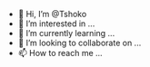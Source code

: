 - 👋 Hi, I’m @Tshoko
- 👀 I’m interested in ...
- 🌱 I’m currently learning ...
- 💞️ I’m looking to collaborate on ...
- 📫 How to reach me ...

<!---
Tshoko/Tshoko is a ✨ special ✨ repository because its `README.md` (this file) appears on your GitHub profile.
You can click the Preview link to take a look at your changes.
--->
